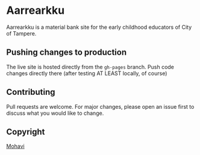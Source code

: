 # Aarrearkku

Aarrearkku is a material bank site for the early childhood educators of City of Tampere.

## Pushing changes to production

The live site is hosted directly from the `gh-pages` branch. Push code changes directly there (after testing AT LEAST locally, of course)


## Contributing
Pull requests are welcome. For major changes, please open an issue first to discuss what you would like to change.


## Copyright
[Mohavi](https://mohavi.co)